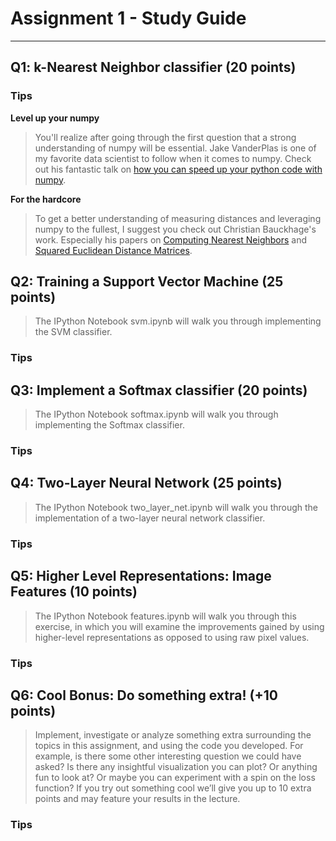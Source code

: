# Assignment 1 - Study Guide
___


## Q1: k-Nearest Neighbor classifier (20 points)

### Tips

__Level up your numpy__

> You'll realize after going through the first question that a strong understanding of numpy will be essential.  Jake VanderPlas is one of my favorite data scientist to follow when it comes to numpy.  Check out his fantastic talk on [how you can speed up your python code with numpy](https://www.youtube.com/watch?v=EEUXKG97YRw).

__For the hardcore__
> To get a better understanding of measuring distances and leveraging numpy to the fullest,  I suggest you check out Christian Bauckhage's work.  Especially his papers on [Computing Nearest Neighbors](https://multimedia-pattern-recognition.info/fileadmin/Websites/mmprec/uploads/docs/Bauckhage/np-sp-rec-edm.pdf)
 and [Squared Euclidean Distance Matrices](https://www.researchgate.net/publication/266617010_NumPy_SciPy_Recipes_for_Data_Science_Squared_Euclidean_Distance_Matrices?channel=doi&linkId=543598a70cf2643ab9867c26&showFulltext=true).


## Q2: Training a Support Vector Machine (25 points)

> The IPython Notebook svm.ipynb will walk you through implementing the SVM classifier.

### Tips


## Q3: Implement a Softmax classifier (20 points)

> The IPython Notebook softmax.ipynb will walk you through implementing the Softmax classifier.

### Tips

## Q4: Two-Layer Neural Network (25 points)

> The IPython Notebook two_layer_net.ipynb will walk you through the implementation of a two-layer neural network classifier.

### Tips

## Q5: Higher Level Representations: Image Features (10 points)

> The IPython Notebook features.ipynb will walk you through this exercise, in which you will examine the improvements gained by using higher-level representations as opposed to using raw pixel values.

### Tips


## Q6: Cool Bonus: Do something extra! (+10 points)

> Implement, investigate or analyze something extra surrounding the topics in this assignment, and using the code you developed. For example, is there some other interesting question we could have asked? Is there any insightful visualization you can plot? Or anything fun to look at? Or maybe you can experiment with a spin on the loss function? If you try out something cool we’ll give you up to 10 extra points and may feature your results in the lecture.

### Tips
